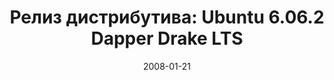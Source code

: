 ---
layout: post
title:  "Релиз дистрибутива: Ubuntu 6.06.2 Dapper Drake LTS"
date:   2008-01-21   
---
